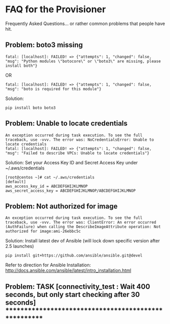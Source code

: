 # FAQ for the Provisioner
Frequently Asked Questions... or rather common problems that people have hit.

## Problem: boto3 missing
 
```
fatal: [localhost]: FAILED! => {"attempts": 1, "changed": false, "msg": "Python modules \"botocore\" or \"boto3\" are missing, please install both"}
```

OR

```
fatal: [localhost]: FAILED! => {"attempts": 1, "changed": false, "msg": "boto is required for this module"}
```

Solution:
```
pip install boto boto3
```


## Problem: Unable to locate credentials

```
An exception occurred during task execution. To see the full traceback, use -vvv. The error was: NoCredentialsError: Unable to locate credentials
fatal: [localhost]: FAILED! => {"attempts": 1, "changed": false, "msg": "Failed to describe VPCs: Unable to locate credentials"}
```

Solution:
Set your Access Key ID and Secret Access Key under ~/.aws/credentials

```
[root@centos ~]# cat ~/.aws/credentials
[default]
aws_access_key_id = ABCDEFGHIJKLMNOP
aws_secret_access_key = ABCDEFGHIJKLMNOP/ABCDEFGHIJKLMNOP
```

## Problem: Not authorized for image

```
An exception occurred during task execution. To see the full traceback, use -vvv. The error was: ClientError: An error occurred (AuthFailure) when calling the DescribeImageAttribute operation: Not authorized for image:ami-26ebbc5c
```

Solution:
Install latest dev of Ansible (will lock down specific version after 2.5 launches)

```
pip install git+https://github.com/ansible/ansible.git@devel
```

Refer to direction for Ansible Installation: http://docs.ansible.com/ansible/latest/intro_installation.html

## Problem: TASK [connectivity_test : Wait 400 seconds, but only start checking after 30 seconds] ****************************************************
